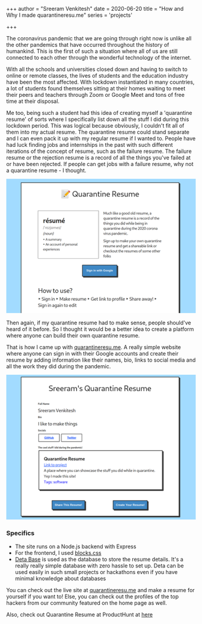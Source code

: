 +++
author = "Sreeram Venkitesh"
date = 2020-06-20
title = "How and Why I made quarantineresu.me"
series = 'projects'

+++

The coronavirus pandemic that we are going through right now is unlike all the other pandemics that have occurred throughout the history of humankind. This is the first of such a situation where all of us are still connected to each other through the wonderful technology of the internet.

With all the schools and universities closed down and having to switch to online or remote classes, the lives of students and the education industry have been the most affected. With lockdown instantiated in many countries, a lot of students found themselves sitting at their homes waiting to meet their peers and teachers through Zoom or Google Meet and tons of free time at their disposal.

Me too, being such a student had this idea of creating myself a 'quarantine resume' of sorts where I specifically list down all the stuff I did during this lockdown period. This was logical because obviously, I couldn't fit all of them into my actual resume. The quarantine resume could stand separate and I can even pack it up with my regular resume if I wanted to. People have had luck finding jobs and internships in the past with such different iterations of the concept of resume, such as the failure resume. The failure resume or the rejection resume is a record of all the things you've failed at or have been rejected. If people can get jobs with a failure resume, why not a quarantine resume - I thought.

![Site Preview](../../img/quarantine-resume1.png)

Then again, if my quarantine resume had to make sense, people should've heard of it before. So I thought it would be a better idea to create a platform where anyone can build their own quarantine resume.

That is how I came up with [quarantineresu.me](https://quarantineresu.me). A really simple website where anyone can sign in with their Google accounts and create their resume by adding information like their names, bio, links to social media and all the work they did during the pandemic.

![My Quarantine Resume](../../img/quarantine-resume3.png)

### Specifics
* The site runs on a Node.js backend with Express
* For the frontend, I used [blocks.css](https://thesephist.github.io/blocks.css/)
* [Deta Base](https://deta.sh/) is used as the database to store the resume details. It's a really really simple database with zero hassle to set up. Deta can be used easily in such small projects or hackathons even if you have minimal knowledge about databases

You can check out the live site at [quarantineresu.me](https://quarantineresu.me) and make a resume for yourself if you want to! Else, you can check out the profiles of the top hackers from our community featured on the home page as well.

Also, check out Quarantine Resume at ProductHunt at [here](https://www.producthunt.com/posts/quarantine-resume)

